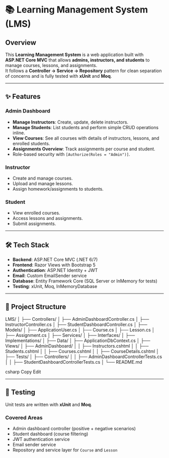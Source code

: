 # 📚 Learning Management System (LMS)

## Overview
This **Learning Management System** is a web application built with **ASP.NET Core MVC** that allows **admins, instructors, and students** to manage courses, lessons, and assignments.  
It follows a **Controller → Service → Repository** pattern for clean separation of concerns and is fully tested with **xUnit** and **Moq**.

---

## ✨ Features

### Admin Dashboard
- **Manage Instructors**: Create, update, delete instructors.
- **Manage Students**: List students and perform simple CRUD operations inline.
- **View Courses**: See all courses with details of instructors, lessons, and enrolled students.
- **Assignments Overview**: Track assignments per course and student.
- Role-based security with `[Authorize(Roles = "Admin")]`.

### Instructor
- Create and manage courses.
- Upload and manage lessons.
- Assign homework/assignments to students.

### Student
- View enrolled courses.
- Access lessons and assignments.
- Submit assignments.

---

## 🛠️ Tech Stack

- **Backend**: ASP.NET Core MVC (.NET 6/7)
- **Frontend**: Razor Views with Bootstrap 5
- **Authentication**: ASP.NET Identity + JWT
- **Email**: Custom EmailSender service
- **Database**: Entity Framework Core (SQL Server or InMemory for tests)
- **Testing**: xUnit, Moq, InMemoryDatabase

---

## 📂 Project Structure

LMS/
│
├── Controllers/
│ ├── AdminDashboardController.cs
│ ├── InstructorController.cs
│ ├── StudentDashboardController.cs
│
├── Models/
│ ├── ApplicationUser.cs
│ ├── Course.cs
│ ├── Lesson.cs
│ ├── Assignment.cs
│
├── Services/
│ ├── Interfaces/
│ ├── Implementations/
│
├── Data/
│ ├── ApplicationDbContext.cs
│
├── Views/
│ ├── AdminDashboard/
│ │ ├── Instructors.cshtml
│ │ ├── Students.cshtml
│ │ ├── Courses.cshtml
│ │ ├── CourseDetails.cshtml
│
├── Tests/
│ ├── Controllers/
│ │ ├── AdminDashboardControllerTests.cs
│ │ ├── StudentDashboardControllerTests.cs
│
└── README.md

csharp
Copy
Edit

---

## 🧪 Testing

Unit tests are written with **xUnit** and **Moq**.

### Covered Areas
- Admin dashboard controller (positive + negative scenarios)
- Student dashboard (course filtering)
- JWT authentication service
- Email sender service
- Repository and service layer for `Course` and `Lesson`
